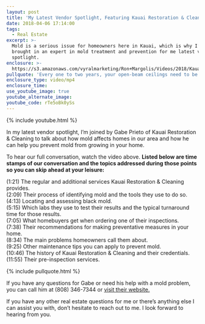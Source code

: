 ```yaml
---
layout: post
title: 'My Latest Vendor Spotlight, Featuring Kauai Restoration & Cleaning'
date: 2018-04-06 17:14:00
tags:
  - Real Estate
excerpt: >-
  Mold is a serious issue for homeowners here in Kauai, which is why I’ve
  brought in an expert in mold treatment and prevention for me latest vendor
  spotlight.
enclosure: >-
  https://s3.amazonaws.com/vyralmarketing/Ron+Margolis/Videos/2018/Kauai+Restoration+And+Cleaning+-+Kauai+Real+Estate.mp4
pullquote: 'Every one to two years, your open-beam ceilings need to be treated for mold.'
enclosure_type: video/mp4
enclosure_time:
use_youtube_image: true
youtube_alternate_image:
youtube_code: rTe5oBk0ySs
---
```


{% include youtube.html %}

In my latest vendor spotlight, I’m joined by Gabe Prieto of Kauai Restoration & Cleaning to talk about how mold affects homes in our area and how he can help you prevent mold from growing in your home.

To hear our full conversation, watch the video above. **Listed below are time stamps of our conversation and the topics addressed during those points so you can skip ahead at your leisure:**

(1:21) The regular and additional services Kauai Restoration & Cleaning provides.<br>(2:09) Their process of identifying mold and the tools they use to do so.<br>(4:13) Locating and assessing black mold.<br>(5:15) Which labs they use to test their results and the typical turnaround time for those results.<br>(7:05) What homebuyers get when ordering one of their inspections.<br>(7:38) Their recommendations for making preventative measures in your home.<br>(8:34) The main problems homeowners call them about.<br>(9:25) Other maintenance tips you can apply to prevent mold.<br>(10:46) The history of Kauai Restoration & Cleaning and their credentials.<br>(11:55) Their pre-inspection services.

{% include pullquote.html %}

If you have any questions for Gabe or need his help with a mold problem, you can call him at (808) 346-7344 or [visit their website.](http://kauairestoration.com/)

If you have any other real estate questions for me or there’s anything else I can assist you with, don’t hesitate to reach out to me. I look forward to hearing from you.